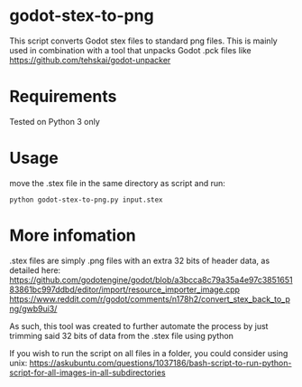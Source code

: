 # godot-stex-to-png

This script converts Godot stex files to standard png files. This is mainly used in combination with a tool that unpacks Godot .pck files 
like https://github.com/tehskai/godot-unpacker

# Requirements
Tested on Python 3 only

# Usage 
move the .stex file in the same directory as script and run:
```
python godot-stex-to-png.py input.stex
```

# More infomation
.stex files are simply .png files with an extra 32 bits of header data, as detailed here:
https://github.com/godotengine/godot/blob/a3bcca8c79a35a4e97c385165183861bc997ddbd/editor/import/resource_importer_image.cpp
https://www.reddit.com/r/godot/comments/n178h2/convert_stex_back_to_png/gwb9ui3/

As such, this tool was created to further automate the process by just trimming said 32 bits of data from the .stex file using python

If you wish to run the script on all files in a folder, you could consider using unix: 
https://askubuntu.com/questions/1037186/bash-script-to-run-python-script-for-all-images-in-all-subdirectories
